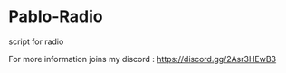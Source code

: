 # Pablo-Radio
script for radio

For more information joins my discord : https://discord.gg/2Asr3HEwB3

